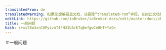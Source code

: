 ```yaml
---
translatedFrom: de
translatedWarning: 如果您想编辑此文档，请删除“translatedFrom”字段，否则此文档将再次自动翻译
editLink: https://github.com/ioBroker/ioBroker.docs/edit/master/docs/zh-cn/faq/_010_general/README.md
title: 一般问题
hash: r+xs78o3xnC8PyivmT4FH3IUArETqBefgwCe8HT+YaQ=
---
```

＃一般问题